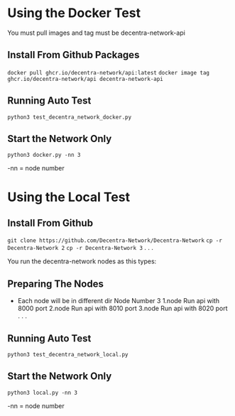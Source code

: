 # Using the Docker Test
You must pull images and tag must be decentra-network-api

## Install From Github Packages
`docker pull ghcr.io/decentra-network/api:latest`
`docker image tag ghcr.io/decentra-network/api decentra-network-api`

## Running Auto Test
`python3 test_decentra_network_docker.py`

## Start the Network Only
`python3 docker.py -nn 3`

-nn = node number

# Using the Local Test

## Install From Github
`git clone https://github.com/Decentra-Network/Decentra-Network`
`cp -r Decentra-Network 2`
`cp -r Decentra-Network 3`
.
.
.

You run the decentra-network nodes as this types:
## Preparing The Nodes
* Each node will be in different dir
Node Number 3
1.node Run api with 8000 port
2.node Run api with 8010 port
3.node Run api with 8020 port
.
.
.

## Running Auto Test
`python3 test_decentra_network_local.py`

## Start the Network Only
`python3 local.py -nn 3`

-nn = node number